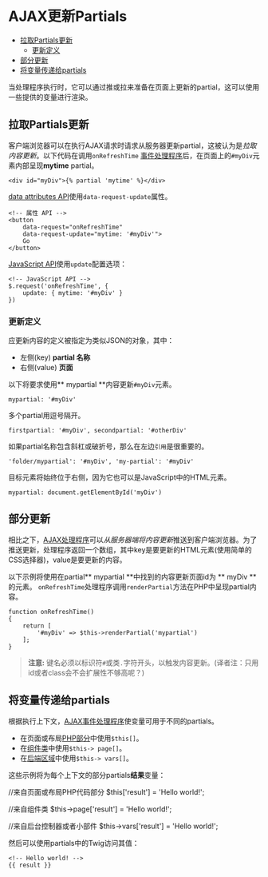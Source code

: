 # AJAX更新Partials

- [拉取Partials更新](#pulling-updates)
    - [更新定义](#update-definition)
- [部分更新](#pushing-updates)
- [将变量传递给partials](#passing-variables)

当处理程序执行时，它可以通过推或拉来准备在页面上更新的partial，这可以使用一些提供的变量进行渲染。

<a name="pulling-updates"></a>
## 拉取Partials更新

客户端浏览器可以在执行AJAX请求时请求从服务器更新partial，这被认为是*拉取内容更新*。以下代码在调用`onRefreshTime` [事件处理程序](ajax-handlers.md)后，在页面上的`#myDiv`元素内部呈现**mytime** partial。

    <div id="myDiv">{% partial 'mytime' %}</div>

[data attributes API](ajax-attributes-api.md)使用`data-request-update`属性。

    <!-- 属性 API -->
    <button
        data-request="onRefreshTime"
        data-request-update="mytime: '#myDiv'">
        Go
    </button>

[JavaScript API](ajax-javascript-api.md)使用`update`配置选项：

    <!-- JavaScript API -->
    $.request('onRefreshTime', {
        update: { mytime: '#myDiv' }
    })

<a name="update-definition"></a>
### 更新定义

应更新内容的定义被指定为类似JSON的对象，其中：

- 左侧(key) **partial 名称**
- 右侧(value) **页面**

以下将要求使用** mypartial **内容更新`#myDiv`元素。

    mypartial: '#myDiv'

多个partial用逗号隔开。

    firstpartial: '#myDiv', secondpartial: '#otherDiv'

如果partial名称包含斜杠或破折号，那么在左边`引用`是很重要的。

    'folder/mypartial': '#myDiv', 'my-partial': '#myDiv'

目标元素将始终位于右侧，因为它也可以是JavaScript中的HTML元素。

    mypartial: document.getElementById('myDiv')

<a name="pushing-updates"></a>
## 部分更新

相比之下，[AJAX处理程序](ajax-handlers.md)可以*从服务器端将内容更新*推送到客户端浏览器。为了推送更新，处理程序返回一个数组，其中key是要更新的HTML元素(使用简单的CSS选择器)，value是要更新的内容。

以下示例将使用在partial** mypartial **中找到的内容更新页面id为 ** myDiv **的元素。 `onRefreshTime`处理程序调用`renderPartial`方法在PHP中呈现partial内容。

    function onRefreshTime()
    {
        return [
            '#myDiv' => $this->renderPartial('mypartial')
        ];
    }

> **注意:** 键名必须以标识符`#`或类`.`字符开头，以触发内容更新。(译者注：只用id或者class会不会扩展性不够高呢？)

<a name="passing-variables"></a>
## 将变量传递给partials

根据执行上下文，[AJAX事件处理程序](ajax-handlers.md)使变量可用于不同的partials。

- 在页面或布局[PHP部分](cms-themes.md#php-section)中使用`$this[]`。
- 在[组件类](plugin-components.md#ajax-handlers)中使用`$this-> page[]`。
- 在[后端区域](backend-controllers-ajax.md#ajax)中使用`$this-> vars[]`。

这些示例将为每个上下文的部分partials**结果**变量：

   //来自页面或布局PHP代码部分
    $this['result'] = 'Hello world!';

   //来自组件类
    $this->page['result'] = 'Hello world!';

   //来自后台控制器或者小部件
    $this->vars['result'] = 'Hello world!';

然后可以使用partials中的Twig访问其值：

    <!-- Hello world! -->
    {{ result }}
